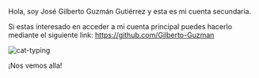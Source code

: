 Hola, soy José Gilberto Guzmán Gutiérrez y esta es mi cuenta secundaria.

Si estas interesado en acceder a mi cuenta principal puedes hacerlo mediante el siguiente link:
https://github.com/Gilberto-Guzman

![cat-typing](https://user-images.githubusercontent.com/92352192/173468500-01a8cf34-74c6-47ab-965e-edde98672415.gif)

¡Nos vemos alla!
<!---
- 👋 Hi, I’m @Gil987654321
- 👀 I’m interested in ...
- 🌱 I’m currently learning ...
- 💞️ I’m looking to collaborate on ...
- 📫 How to reach me ...

Hello, I am José Gilberto Guzmán Gutiérrez and this is my student account. 

If you're interested on access to my main account, please click the following link:
https://github.com/Gilberto-Guzman

¡No vale la pena lamentarse porque debes de esforzarte hasta que no haya pastel!


Gil987654321/Gil987654321 is a ✨ special ✨ repository because its `README.md` (this file) appears on your GitHub profile.
You can click the Preview link to take a look at your changes.
--->
